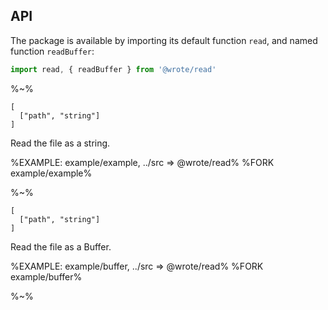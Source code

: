 ## API

The package is available by importing its default function `read`, and named function `readBuffer`:

```js
import read, { readBuffer } from '@wrote/read'
```

%~%

```## async read => string
[
  ["path", "string"]
]
```

Read the file as a string.

%EXAMPLE: example/example, ../src => @wrote/read%
%FORK example/example%

%~%

```## async readBuffer => Buffer
[
  ["path", "string"]
]
```

Read the file as a Buffer.

%EXAMPLE: example/buffer, ../src => @wrote/read%
%FORK example/buffer%

%~%